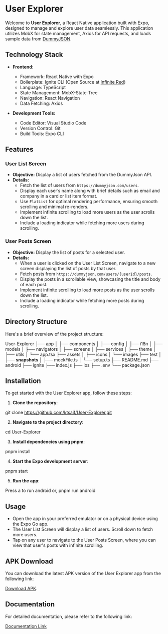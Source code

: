 # User Explorer

Welcome to **User Explorer**, a React Native application built with Expo, designed to manage and explore user data seamlessly. This application utilizes MobX for state management, Axios for API requests, and loads sample data from [DummyJSON](https://dummyjson.com/users).

## Technology Stack

- **Frontend:**
  - Framework: React Native with Expo
  - Boilerplate: Ignite CLI (Open Source at [Infinite Red](https://infinite.red))
  - Language: TypeScript
  - State Management: MobX-State-Tree
  - Navigation: React Navigation
  - Data Fetching: Axios

- **Development Tools:**
  - Code Editor: Visual Studio Code
  - Version Control: Git
  - Build Tools: Expo CLI

## Features

### User List Screen

- **Objective:** Display a list of users fetched from the DummyJson API.
- **Details:**
  - Fetch the list of users from `https://dummyjson.com/users`.
  - Display each user’s name along with brief details such as email and company in a card or list item format.
  - Use `FlatList` for optimal rendering performance, ensuring smooth scrolling and minimal re-renders.
  - Implement infinite scrolling to load more users as the user scrolls down the list.
  - Include a loading indicator while fetching more users during scrolling.

### User Posts Screen

- **Objective:** Display the list of posts for a selected user.
- **Details:**
  - When a user is clicked on the User List Screen, navigate to a new screen displaying the list of posts by that user.
  - Fetch posts from `https://dummyjson.com/users/{userId}/posts`.
  - Display the posts in a scrollable view, showcasing the title and body of each post.
  - Implement infinite scrolling to load more posts as the user scrolls down the list.
  - Include a loading indicator while fetching more posts during scrolling.


## Directory Structure

Here's a brief overview of the project structure:

User-Explorer
├── app
│   ├── components
│   ├── config
│   ├── i18n
│   ├── models
│   ├── navigators
│   ├── screens
│   ├── services
│   ├── theme
│   ├── utils
│   └── app.tsx
├── assets
│   ├── icons
│   └── images
├── test
│   ├── __snapshots__
│   ├── mockFile.ts
│   └── setup.ts
├── README.md
├── android
├── ignite
├── index.js
├── ios
├── .env
└── package.json

## Installation

To get started with the User Explorer app, follow these steps:

1. **Clone the repository**:
   
  git clone https://github.com/ktsaif/User-Explorer.git

2. **Navigate to the project directory**:

  cd User-Explorer

3. **Install dependencies using pnpm**:

  pnpm install

4. **Start the Expo development server**:

  pnpm start

5. **Run the app**:

  Press a to run android or,
  pnpm run android

## Usage

- Open the app in your preferred emulator or on a physical device using the Expo Go app.
- The User List Screen will display a list of users. Scroll down to fetch more users.
- Tap on any user to navigate to the User Posts Screen, where you can view that user's posts with infinite scrolling.

## APK Download

You can download the latest APK version of the User Explorer app from the following link: 

[Download APK](https://drive.google.com/file/d/1juhKU5JJM2kKfz8j4EGfIAdTapZrtP4h/view?usp=sharing).

## Documentation

For detailed documentation, please refer to the following link:

[Documentation Link](https://github.com/ktsaif/User-Explorer/blob/main/README.md)

